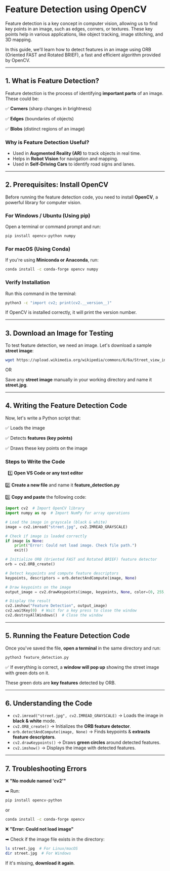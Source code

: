 # **Feature Detection using OpenCV**

Feature detection is a key concept in computer vision, allowing us to find key points in an image, such as edges, corners, or textures. These key points help in various applications, like object tracking, image stitching, and 3D mapping.

In this guide, we'll learn how to detect features in an image using ORB (Oriented FAST and Rotated BRIEF), a fast and efficient algorithm provided by OpenCV.

---

## **1. What is Feature Detection?**

Feature detection is the process of identifying **important parts** of an image. These could be:

✅ **Corners** (sharp changes in brightness)

✅ **Edges** (boundaries of objects)

✅ **Blobs** (distinct regions of an image)

### **Why is Feature Detection Useful?**

- Used in **Augmented Reality (AR)** to track objects in real time.
- Helps in **Robot Vision** for navigation and mapping.
- Used in **Self-Driving Cars** to identify road signs and lanes.

---

## **2. Prerequisites: Install OpenCV**

Before running the feature detection code, you need to install **OpenCV**, a powerful library for computer vision.

### **For Windows / Ubuntu (Using pip)**

Open a terminal or command prompt and run:

```bash
pip install opencv-python numpy
```

### **For macOS (Using Conda)**

If you're using **Miniconda or Anaconda**, run:

```bash
conda install -c conda-forge opencv numpy
```

### **Verify Installation**

Run this command in the terminal:

```bash
python3 -c "import cv2; print(cv2.__version__)"
```

If OpenCV is installed correctly, it will print the version number.

---

## **3. Download an Image for Testing**

To test feature detection, we need an image. Let's download a sample **street image**:

```bash
wget https://upload.wikimedia.org/wikipedia/commons/6/6a/Street_view_in_NYC.jpg -O street.jpg
```

OR

Save any **street image** manually in your working directory and name it **street.jpg**.

---

## **4. Writing the Feature Detection Code**

Now, let's write a Python script that:

✅ Loads the image

✅ Detects **features (key points)**

✅ Draws these key points on the image

### **Steps to Write the Code**

      1️⃣ **Open VS Code or any text editor**

2️⃣ **Create a new file** and name it **feature_detection.py**

3️⃣ **Copy and paste** the following code:

```python
import cv2  # Import OpenCV library
import numpy as np  # Import NumPy for array operations

# Load the image in grayscale (black & white)
image = cv2.imread("street.jpg", cv2.IMREAD_GRAYSCALE)

# Check if image is loaded correctly
if image is None:
    print("Error: Could not load image. Check file path.")
    exit()

# Initialize ORB (Oriented FAST and Rotated BRIEF) feature detector
orb = cv2.ORB_create()

# Detect keypoints and compute feature descriptors
keypoints, descriptors = orb.detectAndCompute(image, None)

# Draw keypoints on the image
output_image = cv2.drawKeypoints(image, keypoints, None, color=(0, 255, 0))

# Display the result
cv2.imshow("Feature Detection", output_image)
cv2.waitKey(0)  # Wait for a key press to close the window
cv2.destroyAllWindows()  # Close the window

```

---

## **5. Running the Feature Detection Code**

Once you've saved the file, **open a terminal** in the same directory and run:

```bash
python3 feature_detection.py
```

✅ If everything is correct, a **window will pop up** showing the street image with green dots on it.

These green dots are **key features** detected by ORB.

---

## **6. Understanding the Code**

- `cv2.imread("street.jpg", cv2.IMREAD_GRAYSCALE)` → Loads the image in **black & white** mode.
- `cv2.ORB_create()` → Initializes the **ORB feature detector**.
- `orb.detectAndCompute(image, None)` → Finds keypoints & **extracts feature descriptors**.
- `cv2.drawKeypoints()` → Draws **green circles** around detected features.
- `cv2.imshow()` → Displays the image with detected features.

---

## **7. Troubleshooting Errors**

❌ **"No module named 'cv2'"**

➡ Run:

```bash
pip install opencv-python
```

or

```bash
conda install -c conda-forge opencv
```

❌ **"Error: Could not load image"**

➡ Check if the image file exists in the directory:

```bash
ls street.jpg  # For Linux/macOS
dir street.jpg  # For Windows
```

If it's missing, **download it again**.